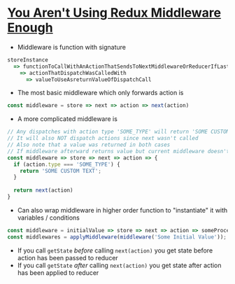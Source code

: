 # [You Aren't Using Redux Middleware Enough](https://medium.com/@jacobp100/you-arent-using-redux-middleware-enough-94ffe991e6)

* Middleware is function with signature

```javascript
storeInstance 
  => functionToCallWithAnActionThatSendsToNextMiddlewareOrReducerIfLastMiddleware 
    => actionThatDispatchWasCalledWith 
      => valueToUseAsreturnValueOfDispatchCall
```

* The most basic middleware which only forwards action is

```javascript
const middleware = store => next => action => next(action)
```

* A more complicated middleware is

```javascript
// Any dispatches with action type 'SOME_TYPE' will return 'SOME CUSTOM TEXT' as result of dispatch
// It will also NOT dispatch actions since next wasn't called
// Also note that a value was returned in both cases
// If middleware afterward returns value but current middleware doesn't return value then dispatch won't see returned value
const middleware => store => next => action => {
  if (action.type === 'SOME_TYPE') {
    return 'SOME CUSTOM TEXT';
  }
  
  return next(action)
}
```

* Can also wrap middleware in higher order function to "instantiate" it with variables / conditions

```javascript
const middleware = initialValue => store => next => action => someProcessingFunction;
const middlewares = applyMiddleware(middleware('Some Initial Value'));
```

* If you call `getState` _before_ calling `next(action)` you get state before action has been passed to reducer
* If you call `getState` _after_ calling `next(action)` you get state after action has been applied to reducer

